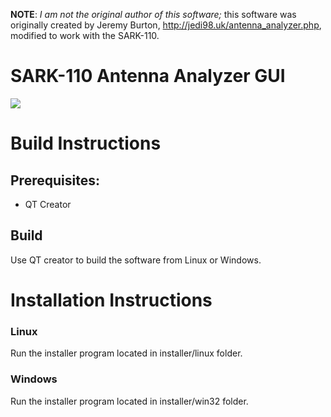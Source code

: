**NOTE**: *I am not the original author of this software;* this software was
originally created by Jeremy Burton, http://jedi98.uk/antenna_analyzer.php, modified to work with the SARK-110. 

SARK-110 Antenna Analyzer GUI
=======================================

![](http://www.sark110.com/_/rsrc/1522782273174/files/qt-antennaanalyzer/QT-AA-Screenshot.png)

Build Instructions
===================

Prerequisites:
--------------

* QT Creator 

Build
------
Use QT creator to build the software from Linux or Windows.


Installation Instructions
=========================
### Linux
Run the installer program located in installer/linux folder.

### Windows
Run the installer program located in installer/win32 folder.
